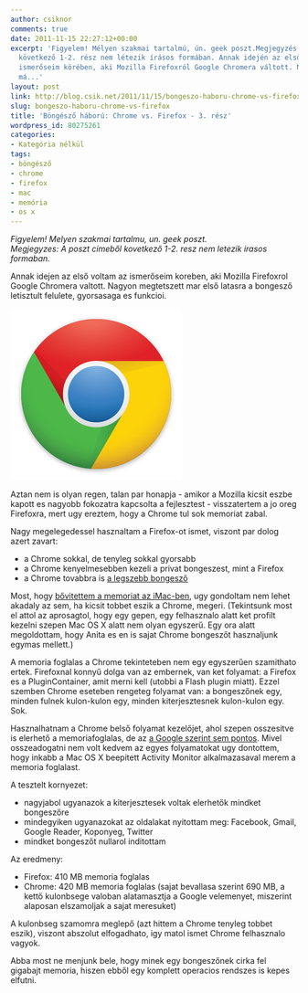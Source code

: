 ```yaml
---
author: csiknor
comments: true
date: 2011-11-15 22:27:12+00:00
excerpt: 'Figyelem! Mélyen szakmai tartalmú, ún. geek poszt.Megjegyzés: A poszt címéből
  következő 1-2. rész nem létezik írásos formában. Annak idején az első voltam az
  ismerőseim körében, aki Mozilla Firefoxról Google Chromera váltott. Nagyon megtetszett
  má...'
layout: post
link: http://blog.csik.net/2011/11/15/bongeszo-haboru-chrome-vs-firefox/
slug: bongeszo-haboru-chrome-vs-firefox
title: 'Böngésző háború: Chrome vs. Firefox - 3. rész'
wordpress_id: 80275261
categories:
- Kategória nélkül
tags:
- böngésző
- chrome
- firefox
- mac
- memória
- os x
---
```


_Figyelem! Melyen szakmai tartalmu, un. geek poszt._  
_Megjegyzes: A poszt cimeből kovetkező 1-2. resz nem letezik irasos formaban._

Annak idejen az első voltam az ismerőseim koreben, aki Mozilla Firefoxrol Google Chromera valtott. Nagyon megtetszett mar első latasra a bongesző letisztult felulete, gyorsasaga es funkcioi.

[![Google_chrome](/images/google_chrome-scaled1000-w=300.png)](/images/google_chrome-scaled1000.png)

Aztan nem is olyan regen, talan par honapja - amikor a Mozilla kicsit eszbe kapott es nagyobb fokozatra kapcsolta a fejlesztest - visszatertem a jo oreg Firefoxra, mert ugy ereztem, hogy a Chrome tul sok memoriat zabal.

Nagy megelegedessel hasznaltam a Firefox-ot ismet, viszont par dolog azert zavart:

  * a Chrome sokkal, de tenyleg sokkal gyorsabb
  * a Chrome kenyelmesebben kezeli a privat bongeszest, mint a Firefox
  * a Chrome tovabbra is [a legszebb bongesző](http://csiknor.posterous.com/a-legszebb-bongeszo-google-chrome-for-mac-os)

Most, hogy [bővitettem a memoriat az iMac-ben](http://blog.csik.net/memoriabovites-imac-msi-wind), ugy gondoltam nem lehet akadaly az sem, ha kicsit tobbet eszik a Chrome, megeri. (Tekintsunk most el attol az aprosagtol, hogy egy gepen, egy felhasznalo alatt ket profilt kezelni szepen Mac OS X alatt nem olyan egyszerű. Egy ora alatt megoldottam, hogy Anita es en is sajat Chrome bongeszőt hasznaljunk egymas mellett.)

A memoria foglalas a Chrome tekinteteben nem egy egyszerűen szamithato ertek. Firefoxnal konnyű dolga van az embernek, van ket folyamat: a Firefox es a PluginContainer, amit merni kell (utobbi a Flash plugin miatt). Ezzel szemben Chrome eseteben rengeteg folyamat van: a bongeszőnek egy, minden fulnek kulon-kulon egy, minden kiterjesztesnek kulon-kulon egy. Sok.

Hasznalhatnam a Chrome belső folyamat kezelőjet, ahol szepen osszesitve is elerhető a memoriafoglalas, de az [a Google szerint sem pontos](http://code.google.com/p/chromium/issues/detail?id=25454). Mivel osszeadogatni nem volt kedvem az egyes folyamatokat ugy dontottem, hogy inkabb a Mac OS X beepitett Activity Monitor alkalmazasaval merem a memoria foglalast.

A tesztelt kornyezet:

  * nagyjabol ugyanazok a kiterjesztesek voltak elerhetők mindket bongeszőre
  * mindegyiken ugyanazokat az oldalakat nyitottam meg: Facebook, Gmail, Google Reader, Koponyeg, Twitter
  * mindket bongeszőt nullarol inditottam

Az eredmeny:

  * Firefox: 410 MB memoria foglalas
  * Chrome: 420 MB memoria foglalas (sajat bevallasa szerint 690 MB, a kettő kulonbsege valoban alatamasztja a Google velemenyet, miszerint alaposan elszamoljak a sajat meresuket)

A kulonbseg szamomra meglepő (azt hittem a Chrome tenyleg tobbet eszik), viszont abszolut elfogadhato, igy matol ismet Chrome felhasznalo vagyok.

Abba most ne menjunk bele, hogy minek egy bongeszőnek cirka fel gigabajt memoria, hiszen ebből egy komplett operacios rendszes is kepes elfutni.
